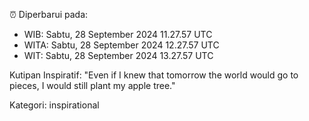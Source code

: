 ⏰ Diperbarui pada:
- WIB: Sabtu, 28 September 2024 11.27.57 UTC
- WITA: Sabtu, 28 September 2024 12.27.57 UTC
- WIT: Sabtu, 28 September 2024 13.27.57 UTC

Kutipan Inspiratif:
"Even if I knew that tomorrow the world would go to pieces, I would still plant my apple tree."


Kategori: inspirational

